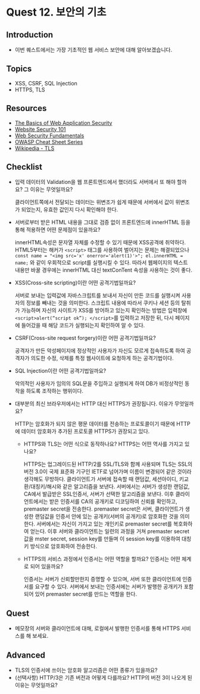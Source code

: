 # Quest 12. 보안의 기초

## Introduction

- 이번 퀘스트에서는 가장 기초적인 웹 서비스 보안에 대해 알아보겠습니다.

## Topics

- XSS, CSRF, SQL Injection
- HTTPS, TLS

## Resources

- [The Basics of Web Application Security](https://martinfowler.com/articles/web-security-basics.html)
- [Website Security 101](https://spyrestudios.com/web-security-101/)
- [Web Security Fundamentals](https://www.shopify.com.ng/partners/blog/web-security-2018)
- [OWASP Cheat Sheet Series](https://cheatsheetseries.owasp.org/)
- [Wikipedia - TLS](https://en.wikipedia.org/wiki/Transport_Layer_Security)

## Checklist

- 입력 데이터의 Validation을 웹 프론트엔드에서 했더라도 서버에서 또 해야 할까요? 그 이유는 무엇일까요?

  클라이언트쪽에서 전달되는 데이터는 위변조가 쉽게 때문에 서버에서 값이 위변조가 되었는지, 유효한 값인지 다시 확인해야 한다.

- 서버로부터 받은 HTML 내용을 그대로 검증 없이 프론트엔드에 innerHTML 등을 통해 적용하면 어떤 문제점이 있을까요?

  innerHTML속성은 문자열 자체를 수정할 수 있기 때문에 XSS공격에 취약하다. HTML5부터는 해커가 `<script>` 태그를 사용하여 벌어지는 문제는 해결되었으나 `const name = "<img src='x' onerror='alert(1)'>"; el.innerHTML = name;` 와 같이 우회적으로 script를 실행시킬 수 있다. 따라서 웹페이지의 텍스트 내용만 바꿀 경우에는 innerHTML 대신 textConTent 속성을 사용하는 것이 좋다.

- XSS(Cross-site scripting)이란 어떤 공격기법일까요?

  서버로 보내는 입력값에 자바스크립트를 보내서 자신이 만든 코드를 실행시켜 사용자의 정보를 빼내는 것을 의미한다. 스크립트 내용에 따라서 쿠키나 세션 등의 탈취가 가능하며 자신의 사이트가 XSS를 방어하고 있는지 확인하는 방법은 입력창에 `<script>alert(“script ok”); </script>`를 입력하고 저장한 뒤, 다시 페이지에 들어갔을 때 해당 코드가 실행되는지 확인하여 알 수 있다.

- CSRF(Cross-site request forgery)이란 어떤 공격기법일까요?

  공격자가 만든 악성페이지에 정상적인 사용자가 자신도 모르게 접속하도록 하여 공격자가 의도한 수정, 삭제를 특정 웹사이트에 요청하게 하는 공격기법이다.

- SQL Injection이란 어떤 공격기법일까요?

  악의적인 사용자가 임의의 SQL문을 주입하고 실행되게 하여 DB가 비정상적인 동작을 하도록 조작하는 행위이다.

- 대부분의 최신 브라우저에서는 HTTP 대신 HTTPS가 권장됩니다. 이유가 무엇일까요?

  HTTP는 암호화가 되지 않은 평문 데이터를 전송하는 프로토콜이기 때문에 HTTP에 데이터 암호화가 추가된 프로토콜 HTTPS가 권장되고 있다.

  - HTTPS와 TLS는 어떤 식으로 동작하나요? HTTPS는 어떤 역사를 가지고 있나요?

    HTTPS는 업그레이드된 HTTP/2를 SSL/TLS와 함께 사용되며 TLS는 SSL의 버전 3.0이 국제 표준화 기구인 IETF로 넘어가며 이름이 변경되어 같은 것이라 생각해도 무방하다. 클라이언트가 서버에 접속할 때 랜덤값, 세션아이디, 키교환/대칭키/해시와 같은 알고리즘을 보낸다. 서버에서는 서버가 생성한 랜덤값, CA에서 발급받은 SSL인증서, 서버가 선택한 알고리즘을 보낸다. 이후 클라이언트에서는 받은 인증서를 CA의 공개키로 디코딩하여 신뢰를 확인하고, premaster secret을 전송한다. premaster secret은 서버, 클라이언트가 생성한 랜덤값을 인증서 안에 있는 공개키(서버의 공개키)로 암호화한 것을 의미한다. 서버에서는 자신이 가지고 있는 개인키로 premaster secret를 복호화하여 얻는다. 이후 서버와 클라이언트는 일련의 과정을 거쳐 premaster secret 값을 mster secret, session key를 만들며 이 session key를 이용하여 대칭키 방식으로 암호화하여 전송한다.

  - HTTPS의 서비스 과정에서 인증서는 어떤 역할을 할까요? 인증서는 어떤 체계로 되어 있을까요?

    인증서는 서버가 신뢰할만한지 증명할 수 있으며, 서버 또한 클라이언트에 인증서를 요구할 수 있다. 서버에서 보내는 인증서에는 서버가 발행한 공개키가 포함되어 있어 premaster secret를 만드는 역할을 한다.

## Quest

- 메모장의 서버와 클라이언트에 대해, 로컬에서 발행한 인증서를 통해 HTTPS 서비스를 해 보세요.

## Advanced

- TLS의 인증서에 쓰이는 암호화 알고리즘은 어떤 종류가 있을까요?
- (선택사항) HTTP/3은 기존 버전과 어떻게 다를까요? HTTP의 버전 3이 나오게 된 이유는 무엇일까요?
